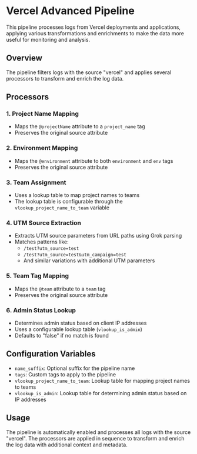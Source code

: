 # Vercel Advanced Pipeline

This pipeline processes logs from Vercel deployments and applications, applying various transformations and enrichments to make the data more useful for monitoring and analysis.

## Overview

The pipeline filters logs with the source "vercel" and applies several processors to transform and enrich the log data.

## Processors

### 1. Project Name Mapping
- Maps the `@projectName` attribute to a `project_name` tag
- Preserves the original source attribute

### 2. Environment Mapping
- Maps the `@environment` attribute to both `environment` and `env` tags
- Preserves the original source attribute

### 3. Team Assignment
- Uses a lookup table to map project names to teams
- The lookup table is configurable through the `vlookup_project_name_to_team` variable

### 4. UTM Source Extraction
- Extracts UTM source parameters from URL paths using Grok parsing
- Matches patterns like:
  - `/test?utm_source=test`
  - `/test?utm_source=test&utm_campaign=test`
  - And similar variations with additional UTM parameters

### 5. Team Tag Mapping
- Maps the `@team` attribute to a `team` tag
- Preserves the original source attribute

### 6. Admin Status Lookup
- Determines admin status based on client IP addresses
- Uses a configurable lookup table (`vlookup_is_admin`)
- Defaults to "false" if no match is found

## Configuration Variables

- `name_suffix`: Optional suffix for the pipeline name
- `tags`: Custom tags to apply to the pipeline
- `vlookup_project_name_to_team`: Lookup table for mapping project names to teams
- `vlookup_is_admin`: Lookup table for determining admin status based on IP addresses

## Usage

The pipeline is automatically enabled and processes all logs with the source "vercel". The processors are applied in sequence to transform and enrich the log data with additional context and metadata.

